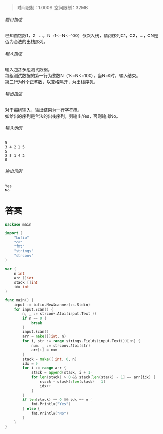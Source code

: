 >时间限制：1.000S  空间限制：32MB

###### 题目描述

已知自然数1，2，...，N（1<=N<=100）依次入栈，请问序列C1，C2，...，CN是否为合法的出栈序列。

###### 输入描述

输入包含多组测试数据。  
每组测试数据的第一行为整数N（1<=N<=100），当N=0时，输入结束。  
第二行为N个正整数，以空格隔开，为出栈序列。  

###### 输出描述

对于每组输入，输出结果为一行字符串。  
如给出的序列是合法的出栈序列，则输出Yes，否则输出No。  

###### 输入示例

```
5
3 4 2 1 5
5
3 5 1 4 2
0
```

###### 输出示例

```
Yes
No
```

# 答案
```go
package main

import (
    "bufio"
    "os"
    "fmt"
    "strings"
    "strconv"
)

var (
    n int
    arr []int
    stack []int
    idx int
)

func main() {
    input := bufio.NewScanner(os.Stdin)
    for input.Scan() {
        n, _ := strconv.Atoi(input.Text())
        if n == 0 {
            break
        }
        input.Scan()
        arr = make([]int, n)
        for i, str := range strings.Fields(input.Text())[:n] {
            num, _ := strconv.Atoi(str)
            arr[i] = num
        }
        stack = make([]int, 0, n)
        idx = 0
        for i := range arr {
            stack = append(stack, i + 1)
            for len(stack) > 0 && stack[len(stack) - 1] == arr[idx] {
                stack = stack[:len(stack) - 1]
                idx++
            }
        }
        if len(stack) == 0 && idx == n {
            fmt.Println("Yes")
        } else {
            fmt.Println("No")
        }
    }
}
```
